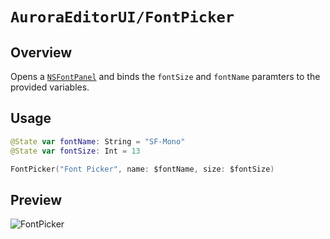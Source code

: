 # ``AuroraEditorUI/FontPicker``

## Overview

Opens a [`NSFontPanel`](https://developer.apple.com/documentation/appkit/nsfontpanel) and binds the `fontSize` and `fontName` paramters to the provided variables.

## Usage

```swift
@State var fontName: String = "SF-Mono"
@State var fontSize: Int = 13

FontPicker("Font Picker", name: $fontName, size: $fontSize)
```

## Preview

![FontPicker](FontPicker_View.png)
